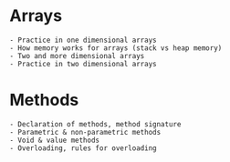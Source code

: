 # Arrays
    - Practice in one dimensional arrays
    - How memory works for arrays (stack vs heap memory)
    - Two and more dimensional arrays
    - Practice in two dimensional arrays

# Methods
    - Declaration of methods, method signature
    - Parametric & non-parametric methods
    - Void & value methods
    - Overloading, rules for overloading
